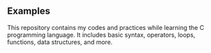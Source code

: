 ## Examples

This repository contains my codes and practices while learning the C programming language. It includes basic syntax, operators, loops, functions, data structures, and more.
